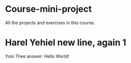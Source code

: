 # Course-mini-project
All the projects and exercises in this course.
# Harel Yehiel new line, again 1
Yoni Thee answer: Hello World!